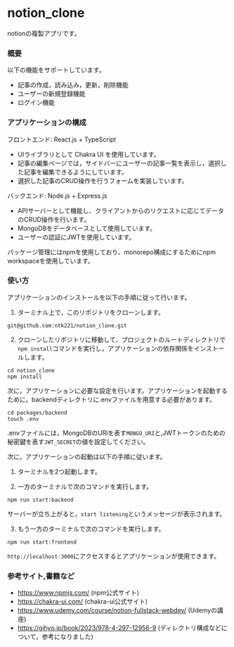 # notion_clone

notionの複製アプリです。

### 概要
以下の機能をサポートしています。
- 記事の作成，読み込み，更新，削除機能
- ユーザーの新規登録機能
- ログイン機能

### アプリケーションの構成

フロントエンド: React.js + TypeScript
- UIライブラリとして Chakra UI を使用しています。
- 記事の編集ページでは，サイドバーにユーザーの記事一覧を表示し，選択した記事を編集できるようにしています。
- 選択した記事のCRUD操作を行うフォームを実装しています。

バックエンド: Node.js + Express.js
- APIサーバーとして機能し、クライアントからのリクエストに応じてデータのCRUD操作を行います。
- MongoDBをデータベースとして使用しています。
- ユーザーの認証にJWTを使用しています。

パッケージ管理にはnpmを使用しており、monorepo構成にするためにnpm workspaceを使用しています。

### 使い方
アプリケーションのインストールを以下の手順に従って行います。

1. ターミナル上で，このリポジトリをクローンします。
```
git@github.com:ntk221/notion_clone.git
```

2. クローンしたリポジトリに移動して，プロジェクトのルートディレクトリで`npm install`コマンドを実行し，アプリケーションの依存関係をインストールします。
```
cd notion_clone
npm install
```

次に，アプリケーションに必要な設定を行います。アプリケーションを起動するために，backendディレクトリに.envファイルを用意する必要があります。
```
cd packages/backend
touch .env
```
.envファイルには，MongoDBのURIを表す`MONGO_URI`と,JWTトークンのための秘密鍵を表す`JWT_SECRET`の値を設定してください。

次に，アプリケーションの起動は以下の手順に従います。

1. ターミナルを2つ起動します。

2. 一方のターミナルで次のコマンドを実行します。
```
npm run start:backend
```
サーバーが立ち上がると，`start listening`というメッセージが表示されます。

3. もう一方のターミナルで次のコマンドを実行します。
```
npm run start:frontend
```

`http://localhost:3000`にアクセスするとアプリケーションが使用できます。

### 参考サイト,書籍など
- https://www.npmjs.com/ (npm公式サイト)
- https://chakra-ui.com/ (chakra-ui公式サイト)
- https://www.udemy.com/course/notion-fullstack-webdev/ (Udemyの講座)
- https://gihyo.jp/book/2023/978-4-297-12956-9 (ディレクトリ構成などについて，参考になりました)

